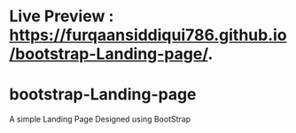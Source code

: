 # Live Preview :  https://furqaansiddiqui786.github.io/bootstrap-Landing-page/.
# bootstrap-Landing-page
A simple Landing Page Designed using BootStrap
